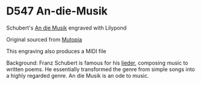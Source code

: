 # D547 An-die-Musik
Schubert's [An die Musik](https://en.wikipedia.org/wiki/An_die_Musik) engraved with Lilypond

Original sourced from [Mutopia](https://www.mutopiaproject.org/cgibin/make-table.cgi?startat=10&searchingfor=&Composer=SchubertF&Instrument=&Style=&collection=&id=&solo=&recent=&timelength=&timeunit=&lilyversion=&preview=)

This engraving also produces a MIDI file

Background: Franz Schubert is famous for his [lieder](https://en.wikipedia.org/wiki/Lied), composing music to written poems. He essentially transformed the genre from simple songs into a highly regarded genre. An die Musik is an ode to music.
